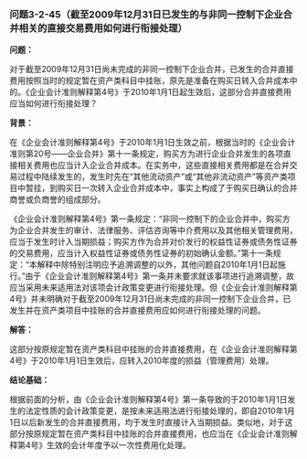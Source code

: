 ### 问题3-2-45（截至2009年12月31日已发生的与非同一控制下企业合并相关的直接交易费用如何进行衔接处理）

**问题：**

对于截至2009年12月31日尚未完成的非同一控制下企业合并，已发生的合并直接费用按照当时的规定暂在资产类科目中挂账，原先是准备在购买日转入合并成本中的。《企业会计准则解释第4号》于2010年1月1日起生效后，这部分合并直接费用应当如何进行衔接处理？

**背景：**

在《企业会计准则解释第4号》于2010年1月1日生效之前，根据当时的《企业会计准则第20号——企业合并》第十一条规定，购买方为进行企业合并发生的各项直接相关费用也应当计入企业合并成本。在实务中，这些直接相关费用都是在合并交易过程中陆续发生的，发生时先在“其他流动资产”或“其他非流动资产”等资产类项目中暂挂，到购买日一次转入企业合并成本中，事实上构成了于购买日确认的合并商誉或负商誉的组成部分。

《企业会计准则解释第4号》第一条规定：“非同一控制下的企业合并中，购买方为企业合并发生的审计、法律服务、评估咨询等中介费用以及其他相关管理费用，应当于发生时计入当期损益；购买方作为合并对价发行的权益性证券或债务性证券的交易费用，应当计入权益性证券或债务性证券的初始确认金额。”第十一条规定：“本解释中除特别注明应予追溯调整的以外，其他问题自2010年1月1日起施行。”由于《企业会计准则解释第4号》第一条并未要求就该事项进行追溯调整，故应当采用未来适用法对该项会计政策变更进行衔接处理。但《企业会计准则解释第4号》并未明确对于截至2009年12月31日尚未完成的非同一控制下企业合并，已发生并在资产类项目中挂账的合并直接费用应如何进行衔接处理的问题。

**解答：**

这部分按原规定暂在资产类科目中挂账的合并直接费用，在《企业会计准则解释第4号》于2010年1月1日生效后，应转入2010年度的损益（管理费用）处理。

**结论基础：**

根据前面的分析，由《企业会计准则解释第4号》第一条导致的于2010年1月1日发生的法定性质的会计政策变更，是按未来适用法进行衔接处理的，即自2010年1月1日以后新发生的合并直接费用，均于发生时直接计入当期损益。类似地，对于这部分按原规定暂在资产类科目中挂账的合并直接费用，也应当在《企业会计准则解释第4号》生效的会计年度予以一次性费用化处理。